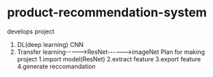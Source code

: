 # product-recommendation-system
develops project
1. DL(deep learning) CNN
2. Transfer learning----->ResNet------>imageNet
                 Plan for making project
         1.import model(ResNet)
         2.extract feature
         3.export feature
         4.generate reccomandation
